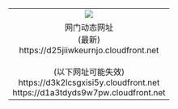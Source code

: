 ﻿<table>
  <tr></tr>
  <tr><td colspan=2 align=center><img src="https://d25jiiwkeurnjo.cloudfront.net/Up/oGate.jpg" /></td></tr>
  <tr><td colspan=2 align=center>网门动态网址<br/>(最新)
<br>https://d25jiiwkeurnjo.cloudfront.net
<br/><br/>(以下网址可能失效)
<br>https://d3k2lcsgxisi5y.cloudfront.net
<br>https://d1a3tdyds9w7pw.cloudfront.net
    </td>
  </tr>
</table>

